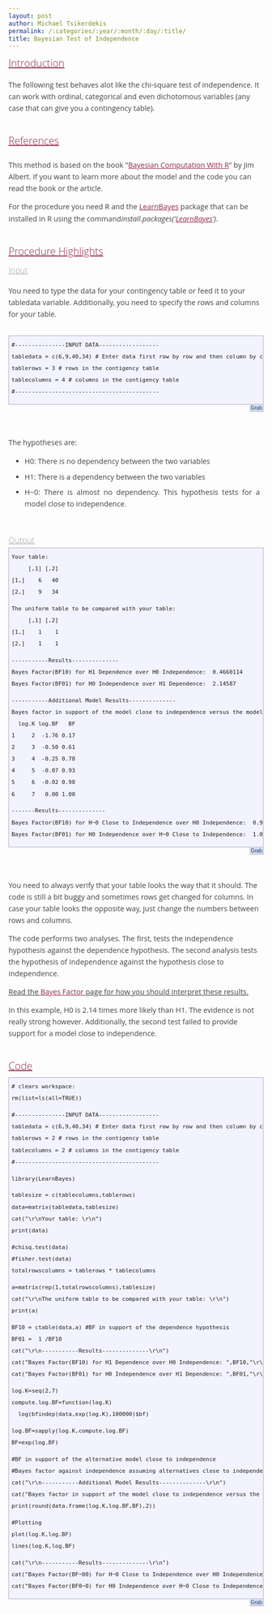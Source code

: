 ```yaml
---
layout: post
author: Michael Tsikerdekis
permalink: /:categories/:year/:month/:day/:title/
title: Bayesian Test of Independence
---
```


<h1 id="hn_Bayesian_Test_of_Independence" style="font-weight: 300; font-stretch: normal; font-size: 18pt; line-height: 19pt; font-family: 'Droid Serif', 'Open Sans', 'Lucida Grande', 'Lucida Sans Unicode', 'DejaVu Sans', Arial, 'Trebuchet MS', Verdana, sans-serif; margin: 0pt; color: rgb(153, 51, 85); padding-bottom: 5px; border-style: none; text-shadow: rgb(221, 221, 221) 1px 1px 0px; background-color: transparent;">
	<a class="heading" href="http://tsikerdekis.wuwcorp.com/BayesianTestofIndependence#hn_Introduction" style="font-size: 15pt; line-height: 18pt; width: auto; color: rgb(153, 51, 85); text-shadow: rgb(238, 238, 238) 1px 1px 0px; font-stretch: normal; margin: 0pt; padding-top: 10px; padding-bottom: 10px; background-color: transparent;">Introduction</a></h1>

<p>
	<span style="color: rgb(68, 68, 68); font-family: 'Droid Serif', 'Open Sans', Cambria, Georgia, 'DejaVu Serif', serif; font-size: 14.3999996185303px; line-height: 23.0399990081787px; text-align: justify;">The following test behaves alot like the chi-square test of independence. It can work with ordinal, categorical and even dichotomous variables (any case that can give you a contingency table).</span><br style="clear: none; line-height: 0.9em; color: rgb(68, 68, 68); font-family: 'Droid Serif', 'Open Sans', Cambria, Georgia, 'DejaVu Serif', serif; font-size: 14.3999996185303px; text-align: justify;" />
	&nbsp;</p>

<h2 id="hn_References" style="font-weight: 300; font-stretch: normal; font-size: 15pt; line-height: 18pt; font-family: 'Droid Serif', 'Open Sans', 'Lucida Grande', 'Lucida Sans Unicode', 'DejaVu Sans', Arial, 'Trebuchet MS', Verdana, sans-serif; margin: 0pt; color: rgb(153, 51, 85); padding-top: 10px; padding-bottom: 10px; text-shadow: rgb(238, 238, 238) 1px 1px 0px; background-color: transparent;">
	<a class="heading" href="http://tsikerdekis.wuwcorp.com/BayesianTestofIndependence#hn_References" style="font-size: 15pt; line-height: 18pt; width: auto; color: rgb(153, 51, 85); text-shadow: rgb(238, 238, 238) 1px 1px 0px; font-stretch: normal; margin: 0pt; padding-top: 10px; padding-bottom: 10px; background-color: transparent;">References</a></h2>

<p>
	<span style="color: rgb(68, 68, 68); font-family: 'Droid Serif', 'Open Sans', Cambria, Georgia, 'DejaVu Serif', serif; font-size: 14.3999996185303px; line-height: 23.0399990081787px; text-align: justify;">This method is based on the book "</span><a class="ext" href="http://bayes.bgsu.edu/bcwr/" style="font-family: 'Droid Serif', 'Open Sans', Cambria, Georgia, 'DejaVu Serif', serif; font-size: 14.3999996185303px; line-height: 13pt; width: auto; color: rgb(153, 51, 85); text-shadow: rgb(238, 238, 238) 1px 1px 0px; text-align: justify;" target="\&quot;_new\&quot;">Bayesian Computation With R</a><span style="color: rgb(68, 68, 68); font-family: 'Droid Serif', 'Open Sans', Cambria, Georgia, 'DejaVu Serif', serif; font-size: 14.3999996185303px; line-height: 23.0399990081787px; text-align: justify;">" by Jim Albert. If you want to learn more about the model and the code you can read the book or the article.</span><br style="clear: none; line-height: 0.9em; color: rgb(68, 68, 68); font-family: 'Droid Serif', 'Open Sans', Cambria, Georgia, 'DejaVu Serif', serif; font-size: 14.3999996185303px; text-align: justify;" />
	<br style="clear: none; line-height: 0.9em; color: rgb(68, 68, 68); font-family: 'Droid Serif', 'Open Sans', Cambria, Georgia, 'DejaVu Serif', serif; font-size: 14.3999996185303px; text-align: justify;" />
	<span style="color: rgb(68, 68, 68); font-family: 'Droid Serif', 'Open Sans', Cambria, Georgia, 'DejaVu Serif', serif; font-size: 14.3999996185303px; line-height: 23.0399990081787px; text-align: justify;">For the procedure you need R and the&nbsp;</span><a href="http://tsikerdekis.wuwcorp.com/LearnBayes" style="font-family: 'Droid Serif', 'Open Sans', Cambria, Georgia, 'DejaVu Serif', serif; font-size: 14.3999996185303px; line-height: 13pt; width: auto; color: rgb(153, 51, 85); text-shadow: rgb(238, 238, 238) 1px 1px 0px; text-align: justify;">LearnBayes</a><span style="color: rgb(68, 68, 68); font-family: 'Droid Serif', 'Open Sans', Cambria, Georgia, 'DejaVu Serif', serif; font-size: 14.3999996185303px; line-height: 23.0399990081787px; text-align: justify;">&nbsp;package that can be installed in R using the command</span><em style="font-family: 'Droid Serif', 'Open Sans', Cambria, Georgia, 'DejaVu Serif', serif; color: rgb(68, 68, 68); font-size: 14.3999996185303px; line-height: 23.0399990081787px; text-align: justify;">install.packages('<a href="http://tsikerdekis.wuwcorp.com/LearnBayes" style="font-family: inherit; font-size: inherit; line-height: 13pt; width: auto; color: rgb(153, 51, 85); text-shadow: rgb(238, 238, 238) 1px 1px 0px;">LearnBayes</a>')</em><span style="color: rgb(68, 68, 68); font-family: 'Droid Serif', 'Open Sans', Cambria, Georgia, 'DejaVu Serif', serif; font-size: 14.3999996185303px; line-height: 23.0399990081787px; text-align: justify;">.</span><br style="clear: none; line-height: 0.9em; color: rgb(68, 68, 68); font-family: 'Droid Serif', 'Open Sans', Cambria, Georgia, 'DejaVu Serif', serif; font-size: 14.3999996185303px; text-align: justify;" />
	&nbsp;</p>

<h2 id="hn_Procedure_Highlights" style="font-weight: 300; font-stretch: normal; font-size: 15pt; line-height: 18pt; font-family: 'Droid Serif', 'Open Sans', 'Lucida Grande', 'Lucida Sans Unicode', 'DejaVu Sans', Arial, 'Trebuchet MS', Verdana, sans-serif; margin: 0pt; color: rgb(153, 51, 85); padding-top: 10px; padding-bottom: 10px; text-shadow: rgb(238, 238, 238) 1px 1px 0px; background-color: transparent;">
	<a class="heading" href="http://tsikerdekis.wuwcorp.com/BayesianTestofIndependence#hn_Procedure_Highlights" style="font-size: 15pt; line-height: 18pt; width: auto; color: rgb(153, 51, 85); text-shadow: rgb(238, 238, 238) 1px 1px 0px; font-stretch: normal; margin: 0pt; padding-top: 10px; padding-bottom: 10px; background-color: transparent;">Procedure Highlights</a></h2>

<h3 id="hn_Input" style="font-stretch: normal; font-size: 12pt; line-height: 15pt; font-family: 'Droid Serif', 'Open Sans', 'Lucida Grande', 'Lucida Sans Unicode', 'DejaVu Sans', Arial, 'Trebuchet MS', Verdana, sans-serif; font-weight: 300; margin: 0pt; color: rgb(170, 170, 170); padding-top: 5px; padding-bottom: 5px; background-color: transparent;">
	<a class="heading" href="http://tsikerdekis.wuwcorp.com/BayesianTestofIndependence#hn_Input" style="font-size: 12pt; line-height: 15pt; width: auto; color: rgb(170, 170, 170); text-shadow: rgb(238, 238, 238) 1px 1px 0px; font-stretch: normal; margin: 0pt; padding-top: 5px; padding-bottom: 5px; background-color: transparent;">Input</a></h3>

<p>
	<span style="color: rgb(68, 68, 68); font-family: 'Droid Serif', 'Open Sans', Cambria, Georgia, 'DejaVu Serif', serif; font-size: 14.3999996185303px; line-height: 23.0399990081787px; text-align: justify;">You need to type the data for your contingency table or feed it to your tabledata variable. Additionally, you need to specify the rows and columns for your table.</span><br style="clear: none; line-height: 0.9em; color: rgb(68, 68, 68); font-family: 'Droid Serif', 'Open Sans', Cambria, Georgia, 'DejaVu Serif', serif; font-size: 14.3999996185303px; text-align: justify;" />
	&nbsp;</p>

<div class="code" style="border: 1px solid rgb(170, 170, 204); font-size: 11px; font-family: monospace; margin: auto; padding: 6px 5px 13px; overflow: auto; white-space: nowrap; line-height: 23.0399990081787px; background: rgb(243, 243, 255);">
	#---------------INPUT DATA------------------<br style="clear: none; line-height: 0.9em;" />
	tabledata = c(6,9,40,34) # Enter data first row by row and then column by column<br style="clear: none; line-height: 0.9em;" />
	tablerows = 3 # rows in the contigency table<br style="clear: none; line-height: 0.9em;" />
	tablecolumns = 4 # columns in the contigency table<br style="clear: none; line-height: 0.9em;" />
	#-------------------------------------------</div>

<form action="http://tsikerdekis.wuwcorp.com/BayesianTestofIndependence/grabcode" id="form_61092f4ded" method="post" style="color: rgb(68, 68, 68); font-family: 'Droid Serif', 'Open Sans', Cambria, Georgia, 'DejaVu Serif', serif; font-size: 14.3999996185303px; line-height: 23.0399990081787px; text-align: justify;">
	<input class="grabcode" name="save" style="border-width: 1px; border-style: solid; border-color: rgb(239, 239, 239) rgb(170, 170, 204) rgb(170, 170, 204) rgb(238, 238, 255); color: rgb(51, 51, 102); font-stretch: normal; font-size: 10.0799999237061px; font-family: Verdana, sans-serif; padding-right: 0.2em; padding-left: 0.2em; line-height: 1em; float: right; background-color: rgb(208, 224, 240);" title="Download" type="submit" value="Grab" />&nbsp;</form>

<p>
	<br style="clear: none; line-height: 0.9em; color: rgb(68, 68, 68); font-family: 'Droid Serif', 'Open Sans', Cambria, Georgia, 'DejaVu Serif', serif; font-size: 14.3999996185303px; text-align: justify;" />
	<br style="clear: none; line-height: 0.9em; color: rgb(68, 68, 68); font-family: 'Droid Serif', 'Open Sans', Cambria, Georgia, 'DejaVu Serif', serif; font-size: 14.3999996185303px; text-align: justify;" />
	<span style="color: rgb(68, 68, 68); font-family: 'Droid Serif', 'Open Sans', Cambria, Georgia, 'DejaVu Serif', serif; font-size: 14.3999996185303px; line-height: 23.0399990081787px; text-align: justify;">The hypotheses are:</span></p>

<ul style="list-style-image: url(http://tsikerdekis.wuwcorp.com/templates/modified1/images/sqw.gif); margin-top: 0px; margin-bottom: 0px; color: rgb(68, 68, 68); font-family: 'Droid Serif', 'Open Sans', Cambria, Georgia, 'DejaVu Serif', serif; font-size: 14.3999996185303px; line-height: 23.0399990081787px; text-align: justify;">
	<li style="margin: 0.5em;">
		H0: There is no dependency between the two variables</li>
	<li style="margin: 0.5em;">
		H1: There is a dependency between the two variables</li>
	<li style="margin: 0.5em;">
		H~0: There is almost no dependency. This hypothesis tests for a model close to independence.</li>
</ul>

<p>
	&nbsp;</p>

<h3 id="hn_Output" style="font-stretch: normal; font-size: 12pt; line-height: 15pt; font-family: 'Droid Serif', 'Open Sans', 'Lucida Grande', 'Lucida Sans Unicode', 'DejaVu Sans', Arial, 'Trebuchet MS', Verdana, sans-serif; font-weight: 300; margin: 0pt; color: rgb(170, 170, 170); padding-top: 5px; padding-bottom: 5px; background-color: transparent;">
	<a class="heading" href="http://tsikerdekis.wuwcorp.com/BayesianTestofIndependence#hn_Output" style="font-size: 12pt; line-height: 15pt; width: auto; color: rgb(170, 170, 170); text-shadow: rgb(238, 238, 238) 1px 1px 0px; font-stretch: normal; margin: 0pt; padding-top: 5px; padding-bottom: 5px; background-color: transparent;">Output</a></h3>

<div class="code" style="border: 1px solid rgb(170, 170, 204); font-size: 11px; font-family: monospace; margin: auto; padding: 6px 5px 13px; overflow: auto; white-space: nowrap; line-height: 23.0399990081787px; background: rgb(243, 243, 255);">
	Your table:&nbsp;<br style="clear: none; line-height: 0.9em;" />
	&nbsp; &nbsp; &nbsp;[,1] [,2]<br style="clear: none; line-height: 0.9em;" />
	[1,] &nbsp; &nbsp;6 &nbsp; 40<br style="clear: none; line-height: 0.9em;" />
	[2,] &nbsp; &nbsp;9 &nbsp; 34<br style="clear: none; line-height: 0.9em;" />
	<br style="clear: none; line-height: 0.9em;" />
	The uniform table to be compared with your table:&nbsp;<br style="clear: none; line-height: 0.9em;" />
	&nbsp; &nbsp; &nbsp;[,1] [,2]<br style="clear: none; line-height: 0.9em;" />
	[1,] &nbsp; &nbsp;1 &nbsp; &nbsp;1<br style="clear: none; line-height: 0.9em;" />
	[2,] &nbsp; &nbsp;1 &nbsp; &nbsp;1<br style="clear: none; line-height: 0.9em;" />
	<br style="clear: none; line-height: 0.9em;" />
	-----------Results--------------<br style="clear: none; line-height: 0.9em;" />
	Bayes Factor(BF10) for H1 Dependence over H0 Independence: &nbsp;0.4660114&nbsp;<br style="clear: none; line-height: 0.9em;" />
	Bayes Factor(BF01) for H0 Independence over H1 Dependence: &nbsp;2.14587&nbsp;<br style="clear: none; line-height: 0.9em;" />
	<br style="clear: none; line-height: 0.9em;" />
	-----------Additional Model Results--------------<br style="clear: none; line-height: 0.9em;" />
	Bayes factor in support of the model close to independence versus the model of independence:<br style="clear: none; line-height: 0.9em;" />
	&nbsp; log.K log.BF &nbsp; BF<br style="clear: none; line-height: 0.9em;" />
	1 &nbsp; &nbsp; 2 &nbsp;-1.76 0.17<br style="clear: none; line-height: 0.9em;" />
	2 &nbsp; &nbsp; 3 &nbsp;-0.50 0.61<br style="clear: none; line-height: 0.9em;" />
	3 &nbsp; &nbsp; 4 &nbsp;-0.25 0.78<br style="clear: none; line-height: 0.9em;" />
	4 &nbsp; &nbsp; 5 &nbsp;-0.07 0.93<br style="clear: none; line-height: 0.9em;" />
	5 &nbsp; &nbsp; 6 &nbsp;-0.02 0.98<br style="clear: none; line-height: 0.9em;" />
	6 &nbsp; &nbsp; 7 &nbsp; 0.00 1.00<br style="clear: none; line-height: 0.9em;" />
	<br style="clear: none; line-height: 0.9em;" />
	-------Results--------------<br style="clear: none; line-height: 0.9em;" />
	Bayes Factor(BF10) for H~0 Close to Independence over H0 Independence: &nbsp;0.9954232&nbsp;<br style="clear: none; line-height: 0.9em;" />
	Bayes Factor(BF01) for H0 Independence over H~0 Close to Independence: &nbsp;1.004598</div>

<form action="http://tsikerdekis.wuwcorp.com/BayesianTestofIndependence/grabcode" id="form_61092f4ded_1" method="post" style="color: rgb(68, 68, 68); font-family: 'Droid Serif', 'Open Sans', Cambria, Georgia, 'DejaVu Serif', serif; font-size: 14.3999996185303px; line-height: 23.0399990081787px; text-align: justify;">
	<input class="grabcode" name="save" style="border-width: 1px; border-style: solid; border-color: rgb(239, 239, 239) rgb(170, 170, 204) rgb(170, 170, 204) rgb(238, 238, 255); color: rgb(51, 51, 102); font-stretch: normal; font-size: 10.0799999237061px; font-family: Verdana, sans-serif; padding-right: 0.2em; padding-left: 0.2em; line-height: 1em; float: right; background-color: rgb(208, 224, 240);" title="Download" type="submit" value="Grab" />&nbsp;</form>

<p>
	<br style="clear: none; line-height: 0.9em; color: rgb(68, 68, 68); font-family: 'Droid Serif', 'Open Sans', Cambria, Georgia, 'DejaVu Serif', serif; font-size: 14.3999996185303px; text-align: justify;" />
	<br style="clear: none; line-height: 0.9em; color: rgb(68, 68, 68); font-family: 'Droid Serif', 'Open Sans', Cambria, Georgia, 'DejaVu Serif', serif; font-size: 14.3999996185303px; text-align: justify;" />
	<span style="color: rgb(68, 68, 68); font-family: 'Droid Serif', 'Open Sans', Cambria, Georgia, 'DejaVu Serif', serif; font-size: 14.3999996185303px; line-height: 23.0399990081787px; text-align: justify;">You need to always verify that your table looks the way that it should. The code is still a bit buggy and sometimes rows get changed for columns. In case your table looks the opposite way, just change the numbers between rows and columns.</span><br style="clear: none; line-height: 0.9em; color: rgb(68, 68, 68); font-family: 'Droid Serif', 'Open Sans', Cambria, Georgia, 'DejaVu Serif', serif; font-size: 14.3999996185303px; text-align: justify;" />
	<br style="clear: none; line-height: 0.9em; color: rgb(68, 68, 68); font-family: 'Droid Serif', 'Open Sans', Cambria, Georgia, 'DejaVu Serif', serif; font-size: 14.3999996185303px; text-align: justify;" />
	<span style="color: rgb(68, 68, 68); font-family: 'Droid Serif', 'Open Sans', Cambria, Georgia, 'DejaVu Serif', serif; font-size: 14.3999996185303px; line-height: 23.0399990081787px; text-align: justify;">The code performs two analyses. The first, tests the independence hypothesis against the dependence hypothesis. The second analysis tests the hypothesis of Independence against the hypothesis close to independence.</span><br style="clear: none; line-height: 0.9em; color: rgb(68, 68, 68); font-family: 'Droid Serif', 'Open Sans', Cambria, Georgia, 'DejaVu Serif', serif; font-size: 14.3999996185303px; text-align: justify;" />
	<br style="clear: none; line-height: 0.9em; color: rgb(68, 68, 68); font-family: 'Droid Serif', 'Open Sans', Cambria, Georgia, 'DejaVu Serif', serif; font-size: 14.3999996185303px; text-align: justify;" />
	<span class="underline" style="text-decoration: underline; color: rgb(68, 68, 68); font-family: 'Droid Serif', 'Open Sans', Cambria, Georgia, 'DejaVu Serif', serif; font-size: 14.3999996185303px; line-height: 23.0399990081787px; text-align: justify;">Read the&nbsp;<a href="http://tsikerdekis.wuwcorp.com/BayesFactor" style="font-family: inherit; font-size: inherit; line-height: 13pt; width: auto; color: rgb(153, 51, 85); text-shadow: rgb(238, 238, 238) 1px 1px 0px;">Bayes Factor</a>&nbsp;page for how you should interpret these results.</span><br style="clear: none; line-height: 0.9em; color: rgb(68, 68, 68); font-family: 'Droid Serif', 'Open Sans', Cambria, Georgia, 'DejaVu Serif', serif; font-size: 14.3999996185303px; text-align: justify;" />
	<br style="clear: none; line-height: 0.9em; color: rgb(68, 68, 68); font-family: 'Droid Serif', 'Open Sans', Cambria, Georgia, 'DejaVu Serif', serif; font-size: 14.3999996185303px; text-align: justify;" />
	<span style="color: rgb(68, 68, 68); font-family: 'Droid Serif', 'Open Sans', Cambria, Georgia, 'DejaVu Serif', serif; font-size: 14.3999996185303px; line-height: 23.0399990081787px; text-align: justify;">In this example, H0 is 2.14 times more likely than H1. The evidence is not really strong however. Additionally, the second test failed to provide support for a model close to independence.</span><br style="clear: none; line-height: 0.9em; color: rgb(68, 68, 68); font-family: 'Droid Serif', 'Open Sans', Cambria, Georgia, 'DejaVu Serif', serif; font-size: 14.3999996185303px; text-align: justify;" />
	&nbsp;</p>

<h2 id="hn_Code" style="font-weight: 300; font-stretch: normal; font-size: 15pt; line-height: 18pt; font-family: 'Droid Serif', 'Open Sans', 'Lucida Grande', 'Lucida Sans Unicode', 'DejaVu Sans', Arial, 'Trebuchet MS', Verdana, sans-serif; margin: 0pt; color: rgb(153, 51, 85); padding-top: 10px; padding-bottom: 10px; text-shadow: rgb(238, 238, 238) 1px 1px 0px; background-color: transparent;">
	<a class="heading" href="http://tsikerdekis.wuwcorp.com/BayesianTestofIndependence#hn_Code" style="font-size: 15pt; line-height: 18pt; width: auto; color: rgb(153, 51, 85); text-shadow: rgb(238, 238, 238) 1px 1px 0px; font-stretch: normal; margin: 0pt; padding-top: 10px; padding-bottom: 10px; background-color: transparent;">Code</a></h2>

<div class="code" style="border: 1px solid rgb(170, 170, 204); font-size: 11px; font-family: monospace; margin: auto; padding: 6px 5px 13px; overflow: auto; white-space: nowrap; line-height: 23.0399990081787px; background: rgb(243, 243, 255);">
	# clears workspace: &nbsp;<br style="clear: none; line-height: 0.9em;" />
	rm(list=ls(all=TRUE))<br style="clear: none; line-height: 0.9em;" />
	<br style="clear: none; line-height: 0.9em;" />
	#---------------INPUT DATA------------------<br style="clear: none; line-height: 0.9em;" />
	tabledata = c(6,9,40,34) # Enter data first row by row and then column by column<br style="clear: none; line-height: 0.9em;" />
	tablerows = 2 # rows in the contigency table<br style="clear: none; line-height: 0.9em;" />
	tablecolumns = 2 # columns in the contigency table<br style="clear: none; line-height: 0.9em;" />
	#-------------------------------------------<br style="clear: none; line-height: 0.9em;" />
	<br style="clear: none; line-height: 0.9em;" />
	library(LearnBayes)<br style="clear: none; line-height: 0.9em;" />
	<br style="clear: none; line-height: 0.9em;" />
	tablesize = c(tablecolumns,tablerows)<br style="clear: none; line-height: 0.9em;" />
	data=matrix(tabledata,tablesize)<br style="clear: none; line-height: 0.9em;" />
	cat("\r\nYour table: \r\n")<br style="clear: none; line-height: 0.9em;" />
	print(data)<br style="clear: none; line-height: 0.9em;" />
	<br style="clear: none; line-height: 0.9em;" />
	#chisq.test(data)<br style="clear: none; line-height: 0.9em;" />
	#fisher.test(data)<br style="clear: none; line-height: 0.9em;" />
	totalrowscolumns = tablerows * tablecolumns<br style="clear: none; line-height: 0.9em;" />
	<br style="clear: none; line-height: 0.9em;" />
	a=matrix(rep(1,totalrowscolumns),tablesize)<br style="clear: none; line-height: 0.9em;" />
	cat("\r\nThe uniform table to be compared with your table: \r\n")<br style="clear: none; line-height: 0.9em;" />
	print(a)<br style="clear: none; line-height: 0.9em;" />
	<br style="clear: none; line-height: 0.9em;" />
	BF10 = ctable(data,a) #BF in support of the dependence hypothesis<br style="clear: none; line-height: 0.9em;" />
	BF01 = &nbsp;1 /BF10<br style="clear: none; line-height: 0.9em;" />
	cat("\r\n-----------Results--------------\r\n")<br style="clear: none; line-height: 0.9em;" />
	cat("Bayes Factor(BF10) for H1 Dependence over H0 Independence: ",BF10,"\r\n")<br style="clear: none; line-height: 0.9em;" />
	cat("Bayes Factor(BF01) for H0 Independence over H1 Dependence: ",BF01,"\r\n")<br style="clear: none; line-height: 0.9em;" />
	<br style="clear: none; line-height: 0.9em;" />
	log.K=seq(2,7)<br style="clear: none; line-height: 0.9em;" />
	compute.log.BF=function(log.K)<br style="clear: none; line-height: 0.9em;" />
	&nbsp; log(bfindep(data,exp(log.K),100000)$bf)<br style="clear: none; line-height: 0.9em;" />
	<br style="clear: none; line-height: 0.9em;" />
	log.BF=sapply(log.K,compute.log.BF)<br style="clear: none; line-height: 0.9em;" />
	BF=exp(log.BF)<br style="clear: none; line-height: 0.9em;" />
	<br style="clear: none; line-height: 0.9em;" />
	#BF in support of the alternative model close to independence<br style="clear: none; line-height: 0.9em;" />
	#Bayes factor against independence assuming alternatives close to independence<br style="clear: none; line-height: 0.9em;" />
	cat("\r\n-----------Additional Model Results--------------\r\n")<br style="clear: none; line-height: 0.9em;" />
	cat("Bayes factor in support of the model close to independence versus the model of independence:\r\n")<br style="clear: none; line-height: 0.9em;" />
	print(round(data.frame(log.K,log.BF,BF),2))<br style="clear: none; line-height: 0.9em;" />
	<br style="clear: none; line-height: 0.9em;" />
	#Plotting<br style="clear: none; line-height: 0.9em;" />
	plot(log.K,log.BF)<br style="clear: none; line-height: 0.9em;" />
	lines(log.K,log.BF)<br style="clear: none; line-height: 0.9em;" />
	<br style="clear: none; line-height: 0.9em;" />
	cat("\r\n-----------Results--------------\r\n")<br style="clear: none; line-height: 0.9em;" />
	cat("Bayes Factor(BF~00) for H~0 Close to Independence over H0 Independence: ",max(BF),"\r\n")<br style="clear: none; line-height: 0.9em;" />
	cat("Bayes Factor(BF0~0) for H0 Independence over H~0 Close to Independence: ",1/max(BF),"\r\n")</div>

<form action="http://tsikerdekis.wuwcorp.com/BayesianTestofIndependence/grabcode" id="form_61092f4ded_2" method="post" style="color: rgb(68, 68, 68); font-family: 'Droid Serif', 'Open Sans', Cambria, Georgia, 'DejaVu Serif', serif; font-size: 14.3999996185303px; line-height: 23.0399990081787px; text-align: justify;">
	<input class="grabcode" name="save" style="border-width: 1px; border-style: solid; border-color: rgb(239, 239, 239) rgb(170, 170, 204) rgb(170, 170, 204) rgb(238, 238, 255); color: rgb(51, 51, 102); font-stretch: normal; font-size: 10.0799999237061px; font-family: Verdana, sans-serif; padding-right: 0.2em; padding-left: 0.2em; line-height: 1em; float: right; background-color: rgb(208, 224, 240);" title="Download" type="submit" value="Grab" />&nbsp;</form>

<p>
	&nbsp;</p>
